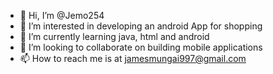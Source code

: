 - 👋 Hi, I’m @Jemo254
- 👀 I’m interested in developing an android App for shopping
- 🌱 I’m currently learning java, html and android
- 💞️ I’m looking to collaborate on building mobile applications
- 📫 How to reach me is at jamesmungai997@gmail.com

<!---
Jemo254/Jemo254 is a ✨ special ✨ repository because its `README.md` (this file) appears on your GitHub profile.
You can click the Preview link to take a look at your changes.
--->

